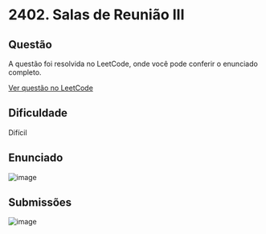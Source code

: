 # 2402. Salas de Reunião III

## Questão

A questão foi resolvida no LeetCode, onde você pode conferir o enunciado completo.

[Ver questão no LeetCode](https://leetcode.com/problems/meeting-rooms-iii/description/) 

## Dificuldade

Difícil

## Enunciado
![image](https://github.com/user-attachments/assets/bea39e2f-7c4e-4f05-aa6f-6b3f80ada44f)


## Submissões

![image](https://github.com/user-attachments/assets/6a7f8edc-6f9c-4624-abdc-1520b5fe17a2)

